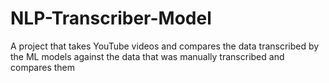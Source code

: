 # NLP-Transcriber-Model
A project that takes YouTube videos and compares the data transcribed by the ML models against the data that was manually transcribed and compares them
